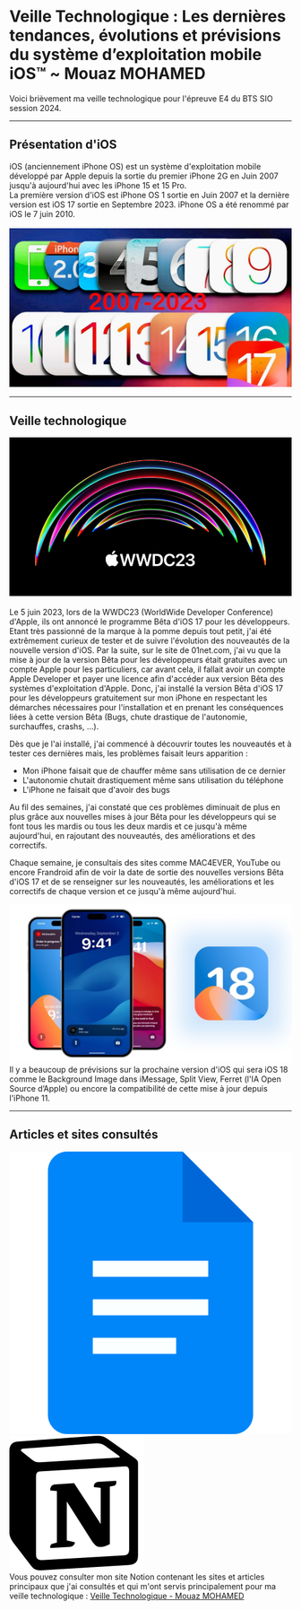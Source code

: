 # Veille Technologique : Les dernières tendances, évolutions et prévisions du système d’exploitation mobile iOS™ ~ Mouaz MOHAMED
Voici brièvement ma veille technologique pour l'épreuve E4 du BTS SIO session 2024.<br>

---

## Présentation d'iOS
iOS (anciennement iPhone OS) est un système d'exploitation mobile développé par Apple depuis la sortie du premier iPhone 2G en Juin 2007 jusqu'à aujourd'hui avec les iPhone 15 et 15 Pro.<br>
La première version d'iOS est iPhone OS 1 sortie en Juin 2007 et la dernière version est iOS 17 sortie en Septembre 2023.
iPhone OS a été renommé par iOS le 7 juin 2010.<br><br>
![ios](Annexes/ios.jpg)

---

## Veille technologique
![wwdc](Annexes/wwdc.jpg)<br><br>
Le 5 juin 2023, lors de la WWDC23 (WorldWide Developer Conference) d'Apple, ils ont annoncé le programme Bêta d'iOS 17 pour les développeurs. Etant très passionné de la marque à la pomme depuis tout petit, j'ai été extrêmement curieux de tester et de suivre l'évolution des nouveautés de la nouvelle version d'iOS. Par la suite, sur le site de 01net.com, j'ai vu que la mise à jour de la version Bêta pour les développeurs était gratuites avec un compte Apple pour les particuliers, car avant cela, il fallait avoir un compte Apple Developer et payer une licence afin d'accéder aux version Bêta des systèmes d'exploitation d'Apple. Donc, j'ai installé la version Bêta d'iOS 17 pour les développeurs gratuitement sur mon iPhone en respectant les démarches nécessaires pour l'installation et en prenant les conséquences liées à cette version Bêta (Bugs, chute drastique de l'autonomie, surchauffes, crashs, ...).

Dès que je l'ai installé, j'ai commencé à découvrir toutes les nouveautés et à tester ces dernières mais, les problèmes faisait leurs apparition : 

- Mon iPhone faisait que de chauffer même sans utilisation de ce dernier
- L'autonomie chutait drastiquement même sans utilisation du téléphone
- L'iPhone ne faisait que d'avoir des bugs

Au fil des semaines, j'ai constaté que ces problèmes diminuait de plus en plus grâce aux nouvelles mises à jour Bêta pour les développeurs qui se font tous les mardis ou tous les deux mardis et ce jusqu'à même aujourd'hui, en rajoutant des nouveautés, des améliorations et des correctifs.

Chaque semaine, je consultais des sites comme MAC4EVER, YouTube ou encore Frandroid afin de voir la date de sortie des nouvelles versions Bêta d'iOS 17 et de se renseigner sur les nouveautés, les améliorations et les correctifs de chaque version et ce jusqu'à même aujourd'hui. <br>

![18](Annexes/18.jpg)
Il y a beaucoup de prévisions sur la prochaine version d'iOS qui sera iOS 18 comme le Background Image dans iMessage, Split View, Ferret (l'IA Open Source d’Apple) ou encore la compatibilité de cette mise à jour depuis l'iPhone 11. 

---

## Articles et sites consultés
![articles](Annexes/lgo.png)
![notion](Annexes/lg.png)<br>
Vous pouvez consulter mon site Notion contenant les sites et articles principaux que j'ai consultés et qui m'ont servis principalement pour ma veille technologique : [Veille Technologique - Mouaz MOHAMED](https://www.bit.ly/mouaz-ios "Consulter ma veille technologique")